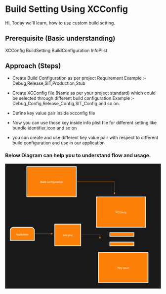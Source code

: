 # Build Setting Using XCConfig

Hi, Today we'll learn, how to use custom build setting.

## Prerequisite (Basic understanding)
XCConfig
BuildSetting
BuildConfiguration
InfoPlist

## Approach (Steps)

* Create Build Configuration as per project Requirement
Example :- Debug,Release,SIT,Production,Stub
* Create XCConfig file (Name as per your project standard) which could be selected through different build configuration
Example :- Debug_Config,Release_Config,SIT_Config and so on.

* Define key value pair inside xcconfig file
* Now you can use those key inside info plist file for different setting like bundle identifier,icon and so on
* you can create and use different key value pair with respect to different build configuration and use in our application


### Below Diagram can help you to understand flow and usage.

![alt text](https://github.com/anurag18/ios/blob/xcconfig/Xcode_BuildSetting.png)

